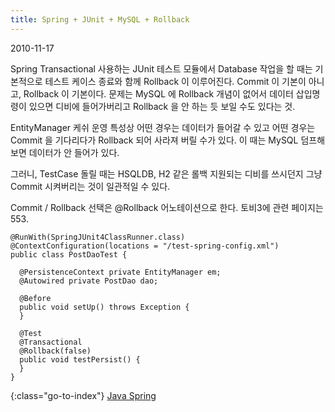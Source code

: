 ```yaml
---
title: Spring + JUnit + MySQL + Rollback
---
```


2010-11-17

Spring Transactional 사용하는 JUnit 테스트 모듈에서 Database 작업을 할 때는
기본적으로 테스트 케이스 종료와 함께 Rollback 이 이루어진다.
Commit 이 기본이 아니고, Rollback 이 기본이다.
문제는 MySQL 에 Rollback 개념이 없어서 데이터 삽입명령이 있으면 디비에 들어가버리고
Rollback 을 안 하는 듯 보일 수도 있다는 것.

EntityManager 케쉬 운영 특성상 어떤 경우는 데이터가 들어갈 수 있고
어떤 경우는 Commit 을 기다리다가 Rollback 되어 사라져 버릴 수가 있다.
이 때는 MySQL 덤프해보면 데이터가 안 들어가 있다.

그러니, TestCase 돌릴 때는 HSQLDB, H2 같은 롤백 지원되는 디비를 쓰시던지
그냥 Commit 시켜버리는 것이 일관적일 수 있다.

Commit / Rollback 선택은 @Rollback 어노테이션으로 한다.
토비3에 관련 페이지는 553.

    @RunWith(SpringJUnit4ClassRunner.class)
    @ContextConfiguration(locations = "/test-spring-config.xml")
    public class PostDaoTest {
    
      @PersistenceContext private EntityManager em;
      @Autowired private PostDao dao;
    
      @Before
      public void setUp() throws Exception {
      }
    
      @Test
      @Transactional
      @Rollback(false)
      public void testPersist() {
      }
    }


{:class="go-to-index"}
[Java Spring](index)
